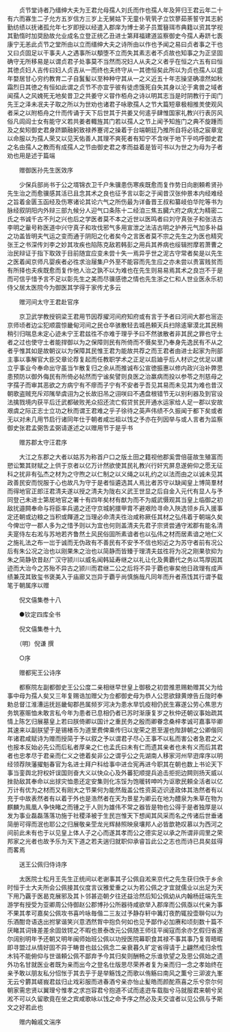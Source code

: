 <!-- { "loadSidebar": true } -->
　　贞节堂诗者乃缙绅大夫为王君允母孺人刘氏而作也孺人年及笄归王君云年二十有六而寡生二子允方五岁信方三岁上无舅姑下无童仆茕茕孑立饮蓼茹荼誓守其志躬勤纺绩以抚诸孤允年七岁即授以经遣入郡庠为博士弟子员鬻簮珥市典籍以资其学视其勤惰时加奨励故允业成名立登正统乙丑进士第拜福建道监察御史今孺人寿跻七袠康宁无恙此贞节之堂所由以立而缙绅大夫之诗所由以作也予闻之易曰贞者事之干也又曰贞固足以干事夫人之遇事所以頺堕不立而失其素志者不贞故也知事之为正坚固确守无所移易是以谓贞君子处事莫不当然而况妇人从夫之义者乎在恒之六五有曰恒其徳贞妇人吉传曰妇人贞吉从一而终也夫终守从一其徳恒矣此所以为贞也孺人以盛年婺居甘心穷约教育二子自鬒髪以至种种守其从一之义近五十年志操坚确凛然如秋霜烈日其徳之有恒如此谓之贞节不亦宜乎彼有徒虑饿死自失其身以沦于禽兽之域者闻孺人之风媿死无地矣昔卫之共姜守义甞作栢舟之诗以明其志当是时阴教行于闺门先王之泽未冺夫子取之所以为世劝也诸君子咏歌孺人之节大篇短章极相推羙使观风者采之以附栢舟之什而传诵于天下后世其于共姜又何逺乎肆惟国家礼教兴行表厉风俗凡闾阎士女有能守义若共姜者輙旌其门若以孺人之节上闻予知旌门之典不旋踵而及之矣矧御史君身跻顕融躬致禄养蹇谔之操着于台端朝廷乃推所自将必钖之宸章宠以命服以为孺人荣又以见天佑善人其理不爽死者有知宁不含咲于地下乎呜呼御史君之名由孺人之教而有成孺人之节由御史君之孝而益着是皆可书以为世之为母为子者劝也用是述于篇端

　　赠御医孙先生医效序

　　少保兵部尚书于公之壻锦衣卫千户朱骥患伤寒疾既愈而复作势日向剧頼希贤孙先生治之而愈骥感其活已且念其术之良也征予言以彰之于闻昔汉张仲景本内经难经之旨着金匮玉函经及伤寒诸论其论六气之所伤最为详备晋王叔和纂岐伯华陀等书为脉经叙阴阳内外辩三部九候分人迎气口条陈十二经洎三焦五臓六府之病尤为精密二氏之书诚千古不刋之兴也后之学医者莫不本之近世以医鸣者曰刘守真张子和张洁古李明之軰号称医道中兴守真子和攻伐邪气多用宣泄之法洁古明之护养元气加多补益之功盖皆明夫气运之变而通于阴阳之化者矣今之言医者莫不宗之先生之为医也精究张王之书深传刘李之妙其攻疾也陷陈克敌若韩彭之用兵其养病也绥辑拊摩若萧曹之治民辩证于指下取效于目前随宜应变未尝十失一焉异乎世之泥古守常者矣是以先生之医着闻京师凡婴疾者必徃求治屦集户外至不能容而先生应之亦未尝以贵富贱贫而有所择也夫疾既愈而复作他人治之孰不以为难也在先生则易易焉其术之良岂不于是而可信乎惜予言不足以彰先生之美而尽骥感徳之情也先生浙之仁和人世业医永乐初侍父居太医院今为御医其学得于家传尤多云

　　赠河间太守王君赴官序

　　京卫武学教授铜梁王君用节因荐擢河间府知府或有言于予者曰河间大郡也宻迩京师顷者边尘犯顺震惊畿甸河间之民仓卒骇散轻去城邑頼天兵扫除逺窜漠北其民稍稍引归喘息未定心迹未宁王君兹徃不亦难于理乎予曰不然骇散者非其民之罪也守土者之过也使守土者能捍御以为之保障则民有所倚而不慑矣至乃奉身先逸民有不从之者乎惟其如是故朝议以为保障其民惟王君为能故共荐之而王君者由进士起家为刑部主事以事解官大臣交章论荐复起而任教职学术之正足以启廸乎后人材识之优足以建立乎事业今奉命出守虽当乍散复归之余从而推诚布公宣徳振惠以修内政兴治补弊思患预防以御外侮民有所倚必帖然而宁谧矣譬则良医之治羸病而投以参苓之剂慈母之字孺子而审其恶欲之方病宁有不瘳而子宁有不安者乎吾见其易而未见其为难也昔汉朝歌盗贼充斥邓隲举虞诩为之长故旧吊之诩咲曰不遇盘根错节无以别利器及到官设法擒戮境内获平后迁武都破败羌众招还流亡假贷贫民开通水运家给人足一郡以安故艰虞之际正志士立功之秋而谓王君难之乎子徐待之英声伟绩不久振闻于都下矣或者无以对未几用节启行诸同年仕于朝者咸岀祖以饯之予亦在列因举与或人言者为监察御史张君孟弼吿孟弼请遂述之以赠用节于是乎书

　　赠苏郡太守汪君序

　　大江之东郡之大者以姑苏为称首户口之版土田之籍视他郡奚啻倍蓰故生殖富而愬讼繁其财赋之上供于京者以亿万计然欲使其民礼教兴行奸宄屏息遂俯仰之愿无征科之扰非有弘杰之材为之守煦之以仁制之以义绳之以礼约之以法而由之以诚未见其政善民安而悦服于心也故凡为守于是者恒遴选其人焉比者苏守以缺闻皇上博简羣材而得地官正郎汪君清夫遂以授之清夫为陇右义武王世显之后自金入元代有显人与予同登己未进士第居地官之署十有四年矣材有猷为而不为威武慑观其当皇上临御之初敌扰邉闗奉命与将臣率兵遏之还守京城躬擐甲胄不避艰险寻命入陜选领乡兵入援事定还朝或边粮之当积或餫道之当理必命清夫徃治咸称厥任其材之弘伟着于朝端久矣今俾岀守一郡人多为之惜予则以为宜也何则盖清夫先君子宗贤尝通守淞郡有能名清夫寔侍左右淞与苏地若齐鲁然土风民俗固所素谙者也以弘伟之材而居素谙之地仁义之施礼法之布一岀于诚而无伪政有不善民有不安予不信也矧近之为苏守者前有况公后有朱公况之治也以刚果朱之治也以简静而皆臻于理清夫兹徃将为况之刚果欤抑为朱之简静欤昔赵广汉守颕川以威名闻韩延寿继之以礼让化及黄覇代之务以笃厚因其迹而大治今之苏殆不异古之颕川而君继二公之后将不异于覇也审矣他日政理有成声绩兼茂其致玺书褒美入于庙廊又岂异于覇乎尚慎旃哉凡同年而升者燕饯其行谓予载笔于朝属序以赠

　　倪文僖集巻十八

　　●钦定四库全书

　　倪文僖集巻十九

　　（明）倪谦 撰

　　○序

　　赠都宪王公诗序

　　都察院左副都御史王公公度二亲相继早世皇上御极之初尝推恩赐勅赠其父为给事中母为孺人矣又三年复赐诰加赠父为佥都御史母为恭人公思欲録黄燎告丘陇时奉勅总督江淮漕运抚廵畿甸郡邑属频岁河决为患水旱饥疫相仍民生寡遂公劳心焦思方务筑塞赈恤未敢言私今年为患者已息相仍者已苏时渐康复岁之秋仲还朝议事始疏其情上陈乞归展墓皇上若曰朕倚卿以国计之重民务之殷而卿眷念桑梓孝诚可嘉事毕卿其速来以副朕望于是锡楮币为道里费俾乘传归以宠荣之恩至渥也陛辞朝之公卿偕同年诸君咸赋诗为赠而授简于予以叙之予以谓君子尽心王事不以私而害公者急君之义也报本反始必先公而后私者厚亲之仁也孟氏曰未有仁而遗其亲者也未有义而后其君者也忠孝尽于君亲而仁义之徳着矣非公之谓乎公之先湖南人移家河州早逰庠序以明经领荐陜藩擢魁春官为名进士拜户科给事中进佥宪再进今职其在朝也数上书论天下事当銮舆北狩权奸误国则奋大义以快众心及外蕃犯顺提兵追击拒扼边闗则扬天威以挫勍敌其奉命以出捄灾恤患还定安集则化冻馁为饱暖转呻吟为讴歌民頼全活者以亿万计有优为之材而又有刚大之节果何为能然哉盖公性资英迈识逹政体其浩然者有以充于中故表然者有以着于外也是浩然者在天为景星为卿云在地为醴泉为朱草在物为麒麟为鳯凰人争快睹之而锺之于人则为雄伟不常之器皆是物也公得于是者独厚是以发为事业磊磊落落功施于社稷泽被于生民岂惟天下想闻其风采而名之传诸后世垂诸简册可得而泯也耶公之归展敬亲茔龙光辉赫照映泉壤邦人必皆歆艳叹慕以为西河之间前此未有也于以见皇上体人子之心而遂其孝而公之德实足以承之所谓非闾里之荣邦家之光者也故予乐为天下道之若夫遄归就职仰承睿旨此公之志也而诗已具矣兹得而畧焉

　　送王公佩归侍诗序

　　太医院士松月王先生正统间以老谢事其子公佩自淞来京代之先生获归佚于乡余时恒于士大夫所会公佩接其仪度言议雅爱重之以为若公佩之才宜就儒业以出足为天下用乃覊于医曷克展邪及其卜邻甚迩朝夕往还益洽然后知公佩幼从内翰杨廷端先生游学有授受为亚卿周公侍御赵公郡博孙公所器待咸欲举入郡庠而公佩亟以代亲为事不果其孝可嘉矣公佩攻书喜吟咏毎偕二三友过予静存轩中篝灯夜酌辄投壶聨句以为乐酒酣竒语迭出拊掌谐笑兴意洒然胷中抱负何如也见予鄙作必加赓和顷刻数十篇不厌睹其词锋差差余固敛锷之不暇也景泰改元公佩随王师往平闽寇而余亦乞假归省遂尔阔别明年予还朝又明年闽师始班公佩以功授医院幕职食其禄不事其事乃复胥晤暇即寻盟过从情好固不异于畴昔也兹公佩念二亲衰暮久旷定省得请于上翩然戒归余性木钝不能俯仰与世谐頼公佩不鄙弃予今其归矣则酬畅之乐谁欤望之及思公佩始之遗外功名甘就医业者既为亲而出今之登名仕版思尽荣养者复为亲而归一念之孝始终在亲予敢以朋友私分怊怅于其去乎于是举觞饯之而歌以侑觞曰南风之薫兮三泖波九峯无云兮欝其嵯峩君兹归止戏彩服而进春酒兮亲亦怡止髪皓而颜酡燕喜之乐兮奈尔何朝家需忠贤以翼理兮惟孝之求岂容君兮抱道不试而逺逰车载脂兮马就服君来朝兮吴淞不可以久留歌竟在坐之宾咸歌咏以饯之命予序之然必及夫交谊者以见公佩与予斯文之好若此也

　　赠内翰戚文湍序

